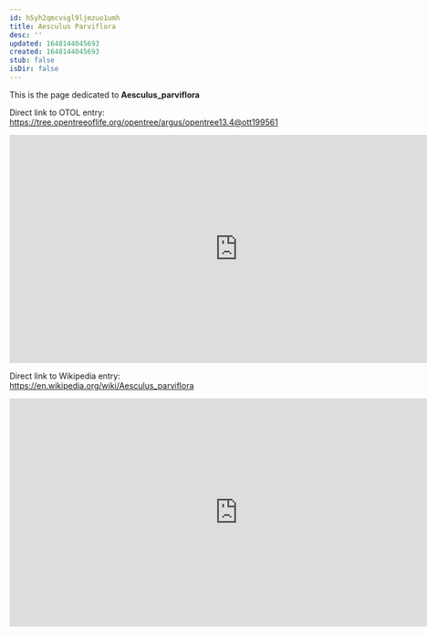 ```yaml
---
id: h5yh2qmcvsgl9ljmzuo1umh
title: Aesculus Parviflora
desc: ''
updated: 1648144045693
created: 1648144045693
stub: false
isDir: false
---
```

This is the page dedicated to **Aesculus_parviflora**


Direct link to OTOL entry: https://tree.opentreeoflife.org/opentree/argus/opentree13.4@ott199561



<html>
    <body>
    <iframe src="https://tree.opentreeoflife.org/opentree/argus/opentree13.4@ott199561"
    width="800" height="400" frameborder="0" allowfullscreen> </iframe>
    </body>
</html>
    


Direct link to Wikipedia entry: https://en.wikipedia.org/wiki/Aesculus_parviflora



<html>
    <body>
    <iframe src="https://en.wikipedia.org/wiki/Aesculus_parviflora"
    width="800" height="400" frameborder="0" allowfullscreen> </iframe>
    </body>
</html>
    
